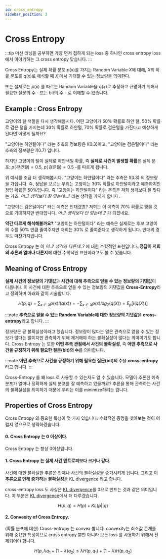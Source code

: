 ```yaml
---
id: cross_entropy
sidebar_position: 3
---
```

# Cross Entropy

:::tip
머신 러닝을 공부하면 가장 먼저 접하게 되는 loss 중 하나인 cross entropy loss에서 이야기하는 그 cross entropy 맞습니다.
:::

Cross Entropy는 실제 확률 분포 $p(x)$를 가지는 Random Variable $X$에 대해, $X$의 확률 분포를 $q(x)$로 해석할 때 $X$ 에서 기대할 수 있는 정보량을 의미한다.

또는 실제로는 $p(x)$ 를 따르는 Random Variable을 $q(x)$로 추정하고 규명하기 위해서 필요한 질문의 수 - 또는 bit의 수 - 로 이해할 수 있습니다.

## Example : Cross Entropy

고양이의 털 색깔을 다시 생각해봅시다. 어떤 고양이가 50% 확률로 하얀 털, 50% 확률로 검은 털을 가지는데 30% 확률로 하얀털, 70% 확률로 검은털을 가진다고 예상하게 된다면 어떻게 될까요?

"고양이는 하얀털이다" 라는 추측의 정보량은 $I(0.3)$이고, "고양이는 검은털이다" 라는 추측의 정보량은 $I(0.7)$ 입니다.

하지만 고양이의 털이 실제로 하얀색일 확률, 즉 **실제로 사건이 발생할 확률**은 실제 분포: $p(하얀털)=0.5$, $p(검은털)=0.5$ -를 따르게 됩니다.

위 예시를 조금 더 생각해봅시다. "고양이는 하얀털이다" 라는 추측은 $I(0.3)$ 의 정보량을 가집니다. 즉, 정답을 모르는 우리는 고양이는 30% 확률로 하얀털이라고 예측하지만 정답 확률은 50%입니다. 즉 "고양이는 하얀털이다" 라는 추측은 저희 생각보다 잘 맞다는 거죠. *어..? 생각보다 잘 맞는데...?* 라는 생각을 가지게 합니다.

"고양이는 검은털이다" 라는 예측은 반대겠죠? 저희는 이 예측이 70% 확률로 맞을 것으로 기대하지만 반대입니다. *어..? 생각보다 안 맞는데..?* 가 되겠네요.

**약간 다르게 해석해볼까요?** "고양이는 하얀털이다" 라는 예측은 실제로는 후보 고양이의 수를 50% 만큼 줄여주지만 저희는 30% 로 줄여준다고 생각하게 됩니다. 반대의 경우도 마찬가지입니다. 

Cross Entropy 는 이 *어..? 생각과 다른데..?* 에 대한 수학적인 표현입니다. **정답이 저희의 추론과 얼마나 다른지**에 대한 수학적인 표현이라고도 볼 수 있습니다.

## Meaning of Cross Entropy

**실제 사건의 정보량의 기댓값**과 **사건에 대해 추측으로 얻을 수 있는 정보량의 기댓값**이 다릅니다. 이 사건에 대한 추측으로 얻을 수 있는 정보량의 기댓값을 **Cross-Entropy**라고 정의하며 아래와 같이 서술합니다.

$$
H(p, q) = \sum_{x\in X}p(x)I(q(x)) = -\sum_{x \in X} p(x)log_2(q(X)) = E_p[I(q(X))]
$$

:::note
**추측으로 얻을 수 있는 Random Variable에 대한 정보량의 기댓값**을 **cross-entropy**라고 합니다.
:::

정보량은 곧 불확실성이라고 했습니다. 정보량이 많다는 말은 관측으로 얻을 수 있는 정보가 많다는 말이지만 관측하기 위해 제거해야 하는 불확실성이 많다는 의미이기도 합니다. Cross Entropy 는 또한 **어떤 추측 관점에서 사건의 불확실성**, 즉 **어떤 추측으로 사건을 규정하기 위해 필요한 질문(bit)의 수**를 의미합니다.

:::note
**어떤 추측으로 사건을 규정하기 위해 필요한 질문(bit)의 수**을 **cross-entropy**라고 합니다.
:::


Cross-Entropy 를 왜 loss 로 사용할 수 있는지도 알 수 있습니다. 모델이 추론한 예측 분포가 얼마나 정확하게 실제 분포를 잘 예측하고 있을까요? 추론을 통해 관측하는 사건의 불확실성을 의미하기 때문에 우리는 이를 minimize하려는 겁니다.

## Properties of Cross Entropy

Cross Entropy 의 중요한 특성이 몇 가지 있습니다. 수학적인 증명을 찾아보는 것이 어렵지 않으므로 생략하겠습니다.

#### 0. Cross Entropy 는 0 이상이다.

Cross Entropy 는 항상 0이상입니다.

#### 1. Cross Entropy 는 실제 사건 엔트로피보다 크거나 같다.

사건에 대한 불확실한 추론은 언제나 사건의 불확실성을 증가시키게 됩니다. 그리고 이 **추론으로 인해 증가하는 불확실성**을 KL divergence 라고 합니다.

cross-entropy loss 도 사실은 [KL divergence](/docs/concepts/math/information/kl_divergence.md)를 0으로 만드는 것과 같은 의미입니다. 이 부분은 [KL divergence](/docs/concepts/math/information/kl_divergence.md)에서 더 다루겠습니다.

$$
H(p, q) = H(p) + KL(p||q)
$$

#### 2. Convexity of Cross Entropy.

(확률 분포에 대한) Cross-entropy 는 convex 합니다. convexity는 최소값 존재를 위해 중요한 특성이므로 cross entropy 뿐만 아니라 모든 loss 를 사용하기 위해서 전제되어야 합니다.

$$
H(p, \lambda q_1 + (1-\lambda)q_2) \le \lambda H(p, q_1) + (1-\lambda) H(p, q_2)
$$